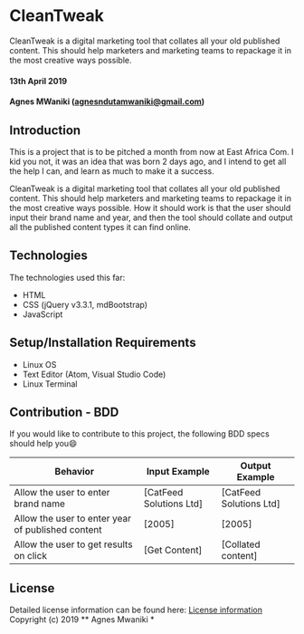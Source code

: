 # CleanTweak
CleanTweak is a digital marketing tool that collates all your old published content. This should help marketers and marketing teams to repackage it in the most creative ways possible.

#### 13th April 2019
#### Agnes MWaniki (agnesndutamwaniki@gmail.com)

## Introduction
This is a project that is to be pitched a month from now at East Africa Com. I kid you not, it was an idea that was born 2 days ago, and I intend to get all the help I can, and learn as much to make it a success.

CleanTweak is a digital marketing tool that collates all your old published content. This should help marketers and marketing teams to repackage it in the most creative ways possible. How it should work is that the user should input their brand name and year, and then the tool should collate and output all the published content types it can find online.

## Technologies
The technologies used this far:
* HTML
* CSS (jQuery v3.3.1, mdBootstrap)
* JavaScript

## Setup/Installation Requirements
* Linux OS
* Text Editor (Atom, Visual Studio Code)
* Linux Terminal

## Contribution - BDD
If you would like to contribute to this project, the following BDD specs should help you:smile:

Behavior                                          |  Input Example              | Output Example
--------------------------------------------------|-----------------------------|----------------------------------------
Allow the user to enter brand name                | [CatFeed Solutions Ltd]     | [CatFeed Solutions Ltd]
Allow the user to enter year of published content | [2005]                      | [2005]
Allow the user to get results on click            | [Get Content]               | [Collated content]

## License
Detailed license information can be found here: [License information](LICENSE.md) Copyright (c) 2019 ** Agnes Mwaniki *
